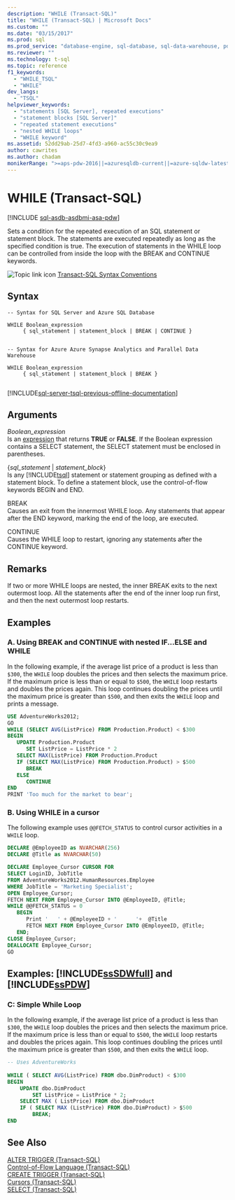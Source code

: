 ```yaml
---
description: "WHILE (Transact-SQL)"
title: "WHILE (Transact-SQL) | Microsoft Docs"
ms.custom: ""
ms.date: "03/15/2017"
ms.prod: sql
ms.prod_service: "database-engine, sql-database, sql-data-warehouse, pdw"
ms.reviewer: ""
ms.technology: t-sql
ms.topic: reference
f1_keywords: 
  - "WHILE_TSQL"
  - "WHILE"
dev_langs: 
  - "TSQL"
helpviewer_keywords: 
  - "statements [SQL Server], repeated executions"
  - "statement blocks [SQL Server]"
  - "repeated statement executions"
  - "nested WHILE loops"
  - "WHILE keyword"
ms.assetid: 52dd29ab-25d7-4fd3-a960-ac55c30c9ea9
author: cawrites
ms.author: chadam
monikerRange: ">=aps-pdw-2016||=azuresqldb-current||=azure-sqldw-latest||>=sql-server-2016||>=sql-server-linux-2017||=azuresqldb-mi-current"
---
```

# WHILE (Transact-SQL)
[!INCLUDE [sql-asdb-asdbmi-asa-pdw](../../includes/applies-to-version/sql-asdb-asdbmi-asa-pdw.md)]


  Sets a condition for the repeated execution of an SQL statement or statement block. The statements are executed repeatedly as long as the specified condition is true. The execution of statements in the WHILE loop can be controlled from inside the loop with the BREAK and CONTINUE keywords.  
  
 ![Topic link icon](../../database-engine/configure-windows/media/topic-link.gif "Topic link icon") [Transact-SQL Syntax Conventions](../../t-sql/language-elements/transact-sql-syntax-conventions-transact-sql.md)  
  
## Syntax  
  
```syntaxsql
-- Syntax for SQL Server and Azure SQL Database  
  
WHILE Boolean_expression   
     { sql_statement | statement_block | BREAK | CONTINUE }  
  
```  
  
```syntaxsql
-- Syntax for Azure Azure Synapse Analytics and Parallel Data Warehouse  
  
WHILE Boolean_expression   
     { sql_statement | statement_block | BREAK }  
  
```  
  
[!INCLUDE[sql-server-tsql-previous-offline-documentation](../../includes/sql-server-tsql-previous-offline-documentation.md)]

## Arguments
 *Boolean_expression*  
 Is an [expression](../../t-sql/language-elements/expressions-transact-sql.md) that returns **TRUE** or **FALSE**. If the Boolean expression contains a SELECT statement, the SELECT statement must be enclosed in parentheses.  
  
 {*sql_statement* | *statement_block*}  
 Is any [!INCLUDE[tsql](../../includes/tsql-md.md)] statement or statement grouping as defined with a statement block. To define a statement block, use the control-of-flow keywords BEGIN and END.  
  
 BREAK  
 Causes an exit from the innermost WHILE loop. Any statements that appear after the END keyword, marking the end of the loop, are executed.  
  
 CONTINUE  
 Causes the WHILE loop to restart, ignoring any statements after the CONTINUE keyword.  
  
## Remarks  
 If two or more WHILE loops are nested, the inner BREAK exits to the next outermost loop. All the statements after the end of the inner loop run first, and then the next outermost loop restarts.  
  
## Examples  
  
### A. Using BREAK and CONTINUE with nested IF...ELSE and WHILE  
 In the following example, if the average list price of a product is less than `$300`, the `WHILE` loop doubles the prices and then selects the maximum price. If the maximum price is less than or equal to `$500`, the `WHILE` loop restarts and doubles the prices again. This loop continues doubling the prices until the maximum price is greater than `$500`, and then exits the `WHILE` loop and prints a message.  
  
```sql  
USE AdventureWorks2012;  
GO  
WHILE (SELECT AVG(ListPrice) FROM Production.Product) < $300  
BEGIN  
   UPDATE Production.Product  
      SET ListPrice = ListPrice * 2  
   SELECT MAX(ListPrice) FROM Production.Product  
   IF (SELECT MAX(ListPrice) FROM Production.Product) > $500  
      BREAK  
   ELSE  
      CONTINUE  
END  
PRINT 'Too much for the market to bear';  
```  
  
### B. Using WHILE in a cursor  
 The following example uses `@@FETCH_STATUS` to control cursor activities in a `WHILE` loop.  
  
```sql  
DECLARE @EmployeeID as NVARCHAR(256)
DECLARE @Title as NVARCHAR(50)

DECLARE Employee_Cursor CURSOR FOR  
SELECT LoginID, JobTitle   
FROM AdventureWorks2012.HumanResources.Employee  
WHERE JobTitle = 'Marketing Specialist';  
OPEN Employee_Cursor;  
FETCH NEXT FROM Employee_Cursor INTO @EmployeeID, @Title;  
WHILE @@FETCH_STATUS = 0  
   BEGIN  
      Print '   ' + @EmployeeID + '      '+  @Title 
      FETCH NEXT FROM Employee_Cursor INTO @EmployeeID, @Title;  
   END;  
CLOSE Employee_Cursor;  
DEALLOCATE Employee_Cursor;  
GO 
```  
  
## Examples: [!INCLUDE[ssSDWfull](../../includes/sssdwfull-md.md)] and [!INCLUDE[ssPDW](../../includes/sspdw-md.md)]  
  
### C: Simple While Loop  
 In the following example, if the average list price of a product is less than `$300`, the `WHILE` loop doubles the prices and then selects the maximum price. If the maximum price is less than or equal to `$500`, the `WHILE` loop restarts and doubles the prices again. This loop continues doubling the prices until the maximum price is greater than `$500`, and then exits the `WHILE` loop.  
  
```sql  
-- Uses AdventureWorks  
  
WHILE ( SELECT AVG(ListPrice) FROM dbo.DimProduct) < $300  
BEGIN  
    UPDATE dbo.DimProduct  
        SET ListPrice = ListPrice * 2;  
    SELECT MAX ( ListPrice) FROM dbo.DimProduct  
    IF ( SELECT MAX (ListPrice) FROM dbo.DimProduct) > $500  
        BREAK;  
END  
```  
  
## See Also  
 [ALTER TRIGGER &#40;Transact-SQL&#41;](../../t-sql/statements/alter-trigger-transact-sql.md)   
 [Control-of-Flow Language &#40;Transact-SQL&#41;](~/t-sql/language-elements/control-of-flow.md)   
 [CREATE TRIGGER &#40;Transact-SQL&#41;](../../t-sql/statements/create-trigger-transact-sql.md)   
 [Cursors &#40;Transact-SQL&#41;](../../t-sql/language-elements/cursors-transact-sql.md)   
 [SELECT &#40;Transact-SQL&#41;](../../t-sql/queries/select-transact-sql.md)  
  
  


